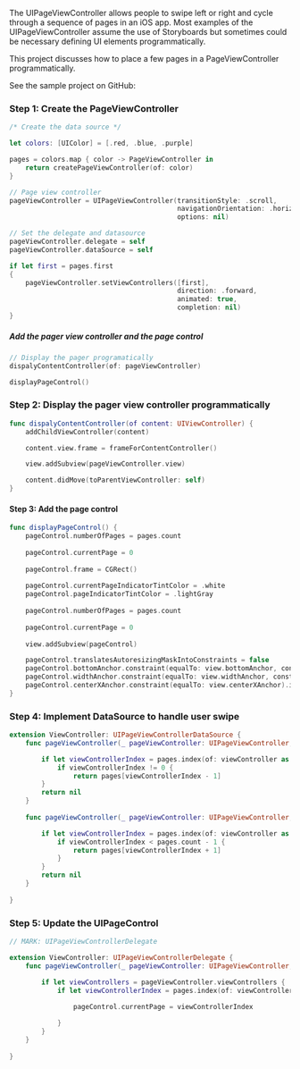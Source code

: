 The UIPageViewController allows people to swipe left or right and cycle through a sequence of pages in an iOS app. Most examples of the UIPageViewController assume the use of Storyboards but sometimes could be necessary defining UI elements programmatically. 

This project discusses how to place a few pages in a PageViewController programmatically.

See the sample project on GitHub:

### Step 1: Create the PageViewController

```swift
/* Create the data source */

let colors: [UIColor] = [.red, .blue, .purple]

pages = colors.map { color -> PageViewController in
    return createPageViewController(of: color)
}

// Page view controller
pageViewController = UIPageViewController(transitionStyle: .scroll,
                                          navigationOrientation: .horizontal,
                                          options: nil)

// Set the delegate and datasource
pageViewController.delegate = self
pageViewController.dataSource = self

if let first = pages.first
{
    pageViewController.setViewControllers([first],
                                          direction: .forward,
                                          animated: true,
                                          completion: nil)
}
```


##### Add the pager view controller and the page control

```swift
// Display the pager programatically
dispalyContentController(of: pageViewController)

displayPageControl()
```

### Step 2: Display the pager view controller programmatically

```swift
func dispalyContentController(of content: UIViewController) {
    addChildViewController(content)

    content.view.frame = frameForContentController()

    view.addSubview(pageViewController.view)

    content.didMove(toParentViewController: self)
}
```

#### Step 3: Add the page control

```swift
func displayPageControl() {
    pageControl.numberOfPages = pages.count
    
    pageControl.currentPage = 0
    
    pageControl.frame = CGRect()
    
    pageControl.currentPageIndicatorTintColor = .white
    pageControl.pageIndicatorTintColor = .lightGray
    
    pageControl.numberOfPages = pages.count
    
    pageControl.currentPage = 0
    
    view.addSubview(pageControl)

    pageControl.translatesAutoresizingMaskIntoConstraints = false
    pageControl.bottomAnchor.constraint(equalTo: view.bottomAnchor, constant: -15).isActive = true
    pageControl.widthAnchor.constraint(equalTo: view.widthAnchor, constant: -20).isActive = true
    pageControl.centerXAnchor.constraint(equalTo: view.centerXAnchor).isActive = true
}
```

### Step 4: Implement DataSource to handle user swipe

```swift
extension ViewController: UIPageViewControllerDataSource {
    func pageViewController(_ pageViewController: UIPageViewController, viewControllerBefore viewController: UIViewController) -> UIViewController? {

        if let viewControllerIndex = pages.index(of: viewController as! PageViewController) {
            if viewControllerIndex != 0 {
                return pages[viewControllerIndex - 1]
        }
        return nil
    }
    
    func pageViewController(_ pageViewController: UIPageViewController, viewControllerAfter viewController: UIViewController) -> UIViewController? {

        if let viewControllerIndex = pages.index(of: viewController as! PageViewController) {
            if viewControllerIndex < pages.count - 1 {
                return pages[viewControllerIndex + 1]
            }
        }
        return nil
    }
    
}
```

### Step 5: Update the UIPageControl

```swift
// MARK: UIPageViewControllerDelegate

extension ViewController: UIPageViewControllerDelegate {
    func pageViewController(_ pageViewController: UIPageViewController, didFinishAnimating finished: Bool, previousViewControllers: [UIViewController], transitionCompleted completed: Bool) {
        
        if let viewControllers = pageViewController.viewControllers {
            if let viewControllerIndex = pages.index(of: viewControllers.first as! PageViewController) {

                pageControl.currentPage = viewControllerIndex

            }
        }
    }
    
}
```

